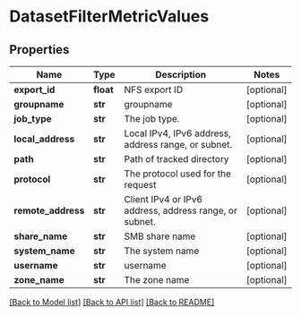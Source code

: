 # DatasetFilterMetricValues

## Properties
Name | Type | Description | Notes
------------ | ------------- | ------------- | -------------
**export_id** | **float** | NFS export ID | [optional] 
**groupname** | **str** | groupname | [optional] 
**job_type** | **str** | The job type. | [optional] 
**local_address** | **str** | Local IPv4, IPv6 address, address range, or subnet. | [optional] 
**path** | **str** | Path of tracked directory | [optional] 
**protocol** | **str** | The protocol used for the request | [optional] 
**remote_address** | **str** | Client IPv4 or IPv6 address, address range, or subnet. | [optional] 
**share_name** | **str** | SMB share name | [optional] 
**system_name** | **str** | The system name | [optional] 
**username** | **str** | username | [optional] 
**zone_name** | **str** | The zone name | [optional] 

[[Back to Model list]](../README.md#documentation-for-models) [[Back to API list]](../README.md#documentation-for-api-endpoints) [[Back to README]](../README.md)



